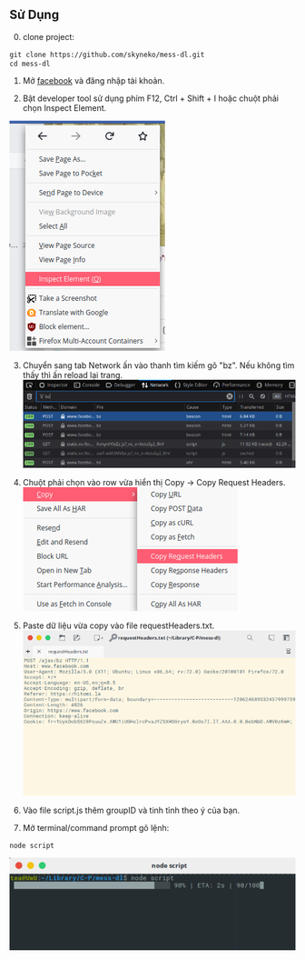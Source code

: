 ## Sử Dụng

0. clone project:
```
git clone https://github.com/skyneko/mess-dl.git
cd mess-dl
```

1. Mở [facebook](http://facebook.com) và đăng nhập tài khoản.

2. Bật developer tool sử dụng phím F12, Ctrl + Shift + I hoặc chuột phải chọn Inspect Element.

![alt text](https://raw.githubusercontent.com/skyneko/mess-dl/master/docs/1.png)

3. Chuyển sang tab Network ấn vào thanh tìm kiếm gõ "bz". Nếu không tìm thấy thì ấn reload lại trang.
![alt text](https://raw.githubusercontent.com/skyneko/mess-dl/master/docs/2.png)
4. Chuột phải chọn vào row vừa hiển thị Copy -> Copy Request Headers.
![alt text](https://raw.githubusercontent.com/skyneko/mess-dl/master/docs/5.png)
5. Paste dữ liệu vừa copy vào file requestHeaders.txt.
![alt text](https://raw.githubusercontent.com/skyneko/mess-dl/master/docs/3.png)
6. Vào file script.js thêm groupID và tinh tỉnh theo ý của bạn.

7. Mở terminal/command prompt gõ lệnh: 
```
node script
```
![alt text](https://raw.githubusercontent.com/skyneko/mess-dl/master/docs/4.png)
